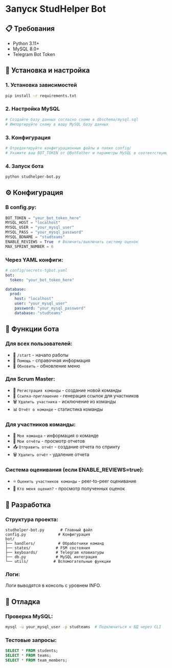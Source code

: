 # Запуск StudHelper Bot

## 📋 Требования

- Python 3.11+
- MySQL 8.0+
- Telegram Bot Token

## 🚀 Установка и настройка

### 1. Установка зависимостей
```bash
pip install -r requirements.txt
```

### 2. Настройка MySQL
```bash
# Создайте базу данных согласно схеме в dbschema/mysql.sql
# Импортируйте схему в вашу MySQL базу данных
```

### 3. Конфигурация
```bash
# Отредактируйте конфигурационные файлы в папке config/
# Укажите ваш BOT_TOKEN от @BotFather и параметры MySQL в соответствующих .yaml файлах
```

### 4. Запуск бота
```bash
python studhelper-bot.py
```

## ⚙️ Конфигурация

### В config.py:
```python
BOT_TOKEN = "your_bot_token_here"
MYSQL_HOST = "localhost"
MYSQL_USER = "your_mysql_user"
MYSQL_PASS = "your_mysql_password"
MYSQL_BDNAME = "studteams"
ENABLE_REVIEWS = True  # Включить/выключить систему оценок
MAX_SPRINT_NUMBER = 6
```

### Через YAML конфиги:
```yaml
# config/secrets-tgbot.yaml
bot:
  token: "your_bot_token_here"

database:
  prod:
    host: "localhost"
    user: "your_mysql_user"
    password: "your_mysql_password"
    database: "studteams"
```

## 📱 Функции бота

### Для всех пользователей:
- 🔄 `/start` - начало работы
- 📖 `Помощь` - справочная информация
- 🔄 `Обновить` - обновление меню

### Для Scrum Master:
- 👥 `Регистрация команды` - создание новой команды
- 🔗 `Ссылка-приглашение` - генерация ссылок для участников
- 🗑 `Удалить участника` - исключение из команды
- 📊 `Отчёт о команде` - статистика команды

### Для участников команды:
- 👥 `Моя команда` - информация о команде
- 📝 `Мои отчёты` - просмотр отчетов
- 📤 `Отправить отчёт` - создание отчета по спринту
- 🗑 `Удалить отчёт` - удаление отчета

### Система оценивания (если ENABLE_REVIEWS=true):
- ⭐ `Оценить участников команды` - peer-to-peer оценивание
- 👀 `Кто меня оценил?` - просмотр полученных оценок

## 🔧 Разработка

### Структура проекта:
```
studhelper-bot.py       # Главный файл
config.py              # Конфигурация
bot/
├── handlers/          # Обработчики команд
├── states/           # FSM состояния
├── keyboards/        # Telegram клавиатуры
├── db.py             # MySQL интеграция
└── utils/           # Вспомогательные функции
```

### Логи:
Логи выводятся в консоль с уровнем INFO.

## 🐛 Отладка

### Проверка MySQL:
```bash
mysql -u your_mysql_user -p studteams  # Подключиться к БД через CLI
```

### Тестовые запросы:
```sql
SELECT * FROM students;
SELECT * FROM teams;
SELECT * FROM team_members;
```